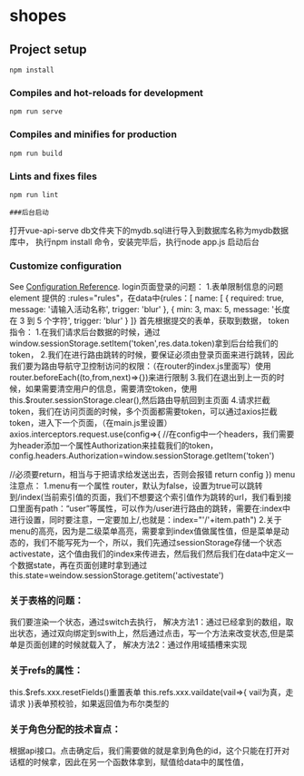 # shopes

## Project setup
```
npm install
```

### Compiles and hot-reloads for development
```
npm run serve
```

### Compiles and minifies for production
```
npm run build
```

### Lints and fixes files
```
npm run lint

###后台启动
```
打开vue-api-serve db文件夹下的mydb.sql进行导入到数据库名称为mydb数据库中，
执行npm install 命令，安装完毕后，执行node app.js 启动后台

### Customize configuration
See [Configuration Reference](https://cli.vuejs.org/config/).
login页面登录的问题：
1.表单限制信息的问题element 提供的
:rules="rules"，在data中{rules：[ name: [
            { required: true, message: '请输入活动名称', trigger: 'blur' },
            { min: 3, max: 5, message: '长度在 3 到 5 个字符', trigger: 'blur' }
          ]}
首先根据提交的表单，获取到数据，
token指令：
1.在我们请求后台数据的时候，通过window.sessionStorage.setItem('token',res.data.token)拿到后台给我们的token，
2.我们在进行路由跳转的时候，要保证必须由登录页面来进行跳转，因此我们要为路由导航守卫控制访问的权限：（在router的index.js里面写）使用router.beforeEach((to,from,next)=>{})来进行限制
3.我们在退出到上一页的时候，如果需要清空用户的信息，需要清空token，使用this.$router.sessionStorage.clear(),然后路由导航回到主页面
4.请求拦截token，我们在访问页面的时候，多个页面都需要token，可以通过axios拦截token，进入下一个页面，（在main.js里设置）
axios.interceptors.request.use(config=>{
  //在config中一个headers，我们需要为header添加一个属性Authorization来挂载我们的token，
  config.headers.Authorization=window.sessionStorage.getItem('token')
  
  //必须要return，相当与于把请求给发送出去，否则会报错
  return config
})
menu注意点：
1.menu有一个属性 router，默认为false，设置为true可以跳转到/index(当前索引值的页面，我们不想要这个索引值作为跳转的url，我们看到接口里面有path：“user”等属性，可以作为/user进行路由的跳转，需要在:index中进行设置，同时要注意，一定要加上/,也就是：index="'/'+item.path")
2.关于menu的高亮，因为是二级菜单高亮，需要拿到index值做属性值，但是菜单是动态的，我们不能写死为一个，所以，我们先通过sessionStorage存储一个状态activestate，这个值由我们的index来传进去，然后我们然后我们在data中定义一个数据state，再在页面创建时拿到通过this.state=weindow.sessionStorage.getitem('activestate')
### 关于表格的问题：
我们要渲染一个状态，通过switch去执行，
解决方法1：通过已经拿到的数组，取出状态，通过双向绑定到swith上，然后通过点击，写一个方法来改变状态,但是菜单是页面创建的时候就载入了，
解决方法2：通过作用域插槽来实现<template slot-scope="scope">
                    <el-switch v-model="scope.row.mg_state" >
                    </template>
### 关于refs的属性：
this.$refs.xxx.resetFields()重置表单
this.refs.xxx.vaildate(vail=>{
  vail为真，走请求
})表单预校验，如果返回值为布尔类型的
### 关于角色分配的技术盲点：
根据api接口。点击确定后，我们需要做的就是拿到角色的id，这个只能在打开对话框的时候拿，因此在另一个函数体拿到，赋值给data中的属性值，
